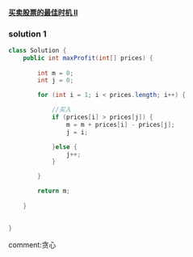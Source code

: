 #### [买卖股票的最佳时机 II](https://leetcode-cn.com/problems/best-time-to-buy-and-sell-stock-ii/)

### solution 1

```java
class Solution {
    public int maxProfit(int[] prices) {
        
        int m = 0;
        int j = 0;

        for (int i = 1; i < prices.length; i++) {

            //买入
            if (prices[i] > prices[j]) {
                m = m + prices[i] - prices[j];
                j = i;

            }else {
                j++;
            }

        }

        return m;
        
    }

    
}
```

comment:贪心